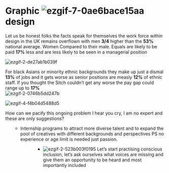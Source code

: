 


 # Graphic ![ezgif-7-0ae6bace15aa](https://user-images.githubusercontent.com/94851382/143455628-1e5f7250-d009-4530-8fe4-b791d5c02ebd.gif) design 

Let us be honest folks the facts speak for themselves the work force within design in the UK remains overflown with men **3/4** higher than the **53%** national average. Women Compared to their male. Equals are likely to be paid **17%** less and are less likely to be seen in a managerial position

![ezgif-2-de27ab1b039f](https://user-images.githubusercontent.com/94851382/143463990-71022bbb-d4d7-4c35-9a4f-46fafd12b826.png)


For black Asians or minority ethnic backgrounds they make up just a dismal **13%** of jobs and it gets worse as senior positions are measly **12%** of ethnic staff. If you thought the Sitch couldn’t get any worse the pay gap could range up to **17%**           
![ezgif-2-0746b5dd247b](https://user-images.githubusercontent.com/94851382/143464401-7014eea4-aace-47ea-afd3-1e4d5b728a1b.gif)

![ezgif-4-f4b04d5488d5](https://user-images.githubusercontent.com/94851382/143444811-5030342c-ef6c-4816-9086-1aea79d21e02.png)
<p> How can we pacify this ongoing problem I hear you cry, I am no expert and these are only suggestions? <p>
 <p> <p>
<ul>
 
* Internship programs to attract more diverse talent and to expand the pool of creatives with different backgrounds and perspectives PS no experience or age limit is needed just passion.
  <p> <p>
<ul>
  <p> <p>
<ul>
  <p> <p>
<ul>
 
* ![ezgif-2-523b003f0195](https://user-images.githubusercontent.com/94851382/143461566-7ca58b05-2c94-47a7-b244-31981348ad84.gif) Let’s start practising conscious inclusion, let’s ask ourselves what voices are missing and give them an opportunity to be heard and most importantly included 
  <p> <p>
<ul>
  <p> <p>
<ul>
  <p> <p>
<ul>
